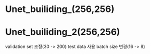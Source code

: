 # Unet_builiding_(256,256)

# Unet_builiding_2(256,256)
validation set 조정(30 -> 200)
test data 사용
batch size 변경(16 -> 8)
